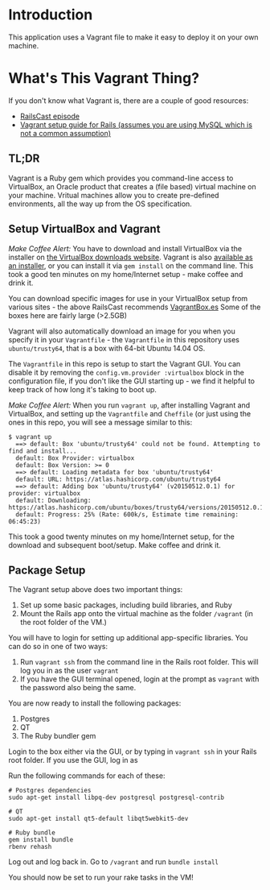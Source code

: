 # Introduction

This application uses a Vagrant file to make it easy to deploy it on your own machine.

# What's This Vagrant Thing?

If you don't know what Vagrant is, there are a couple of good resources:

* [RailsCast episode](http://railscasts.com/episodes/292-virtual-machines-with-vagrant)
* [Vagrant setup guide for Rails (assumes you are using MySQL which is not a common assumption)](https://gorails.com/guides/using-vagrant-for-rails-development)

## TL;DR

Vagrant is a Ruby gem which provides you command-line access to VirtualBox, an Oracle product that creates a (file based) virtual machine on your machine. Vritual machines allow you to create pre-defined environments, all the way up from the OS specification.

## Setup VirtualBox and Vagrant

*Make Coffee Alert:* You have to download and install VirtualBox via the installer on [the VirtualBox downloads website](https://www.virtualbox.org/wiki/Downloads). Vagrant is also [available as an installer](http://www.vagrantup.com/downloads.html), or you can install it via `gem install` on the command line. This took a good ten minutes on my home/Internet setup - make coffee and drink it.

You can download specific images for use in your VirtualBox setup from various sites - the above RailsCast recommends [VagrantBox.es](http://www.vagrantbox.es/) Some of the boxes here are fairly large (>2.5GB)

Vagrant will also automatically download an image for you when you specify it in your `Vagrantfile` - the `Vagrantfile` in this repository uses `ubuntu/trusty64`, that is a box with 64-bit Ubuntu 14.04 OS.

The `Vagrantfile` in this repo is setup to start the Vagrant GUI. You can disable it by removing the `config.vm.provider :virtualbox` block in the configuration file, if you don't like the GUI starting up - we find it helpful to keep track of how long it's taking to boot up.

*Make Coffee Alert:* When you run `vagrant up`, after installing Vagrant and VirtualBox, and setting up the `Vagrantfile` and `Cheffile` (or just using the ones in this repo, you will see a message similar to this:

    $ vagrant up
      ==> default: Box 'ubuntu/trusty64' could not be found. Attempting to find and install...
      default: Box Provider: virtualbox
      default: Box Version: >= 0
      ==> default: Loading metadata for box 'ubuntu/trusty64'
      default: URL: https://atlas.hashicorp.com/ubuntu/trusty64
      ==> default: Adding box 'ubuntu/trusty64' (v20150512.0.1) for provider: virtualbox
      default: Downloading: https://atlas.hashicorp.com/ubuntu/boxes/trusty64/versions/20150512.0.1/providers/virtualbox.box
      default: Progress: 25% (Rate: 600k/s, Estimate time remaining: 06:45:23)

This took a good twenty minutes on my home/Internet setup, for the download and subsequent boot/setup. Make coffee and drink it.

## Package Setup

The Vagrant setup above does two important things:

1. Set up some basic packages, including build libraries, and Ruby
1. Mount the Rails app onto the virtual machine as the folder `/vagrant` (in the root folder of the VM.)

You will have to login for setting up additional app-specific libraries. You can do so in one of two ways:

1. Run `vagrant ssh` from the command line in the Rails root folder. This will log you in as the user `vagrant`
1. If you have the GUI terminal opened, login at the prompt as `vagrant` with the password also being the same.

You are now ready to install the following packages:

1. Postgres
1. QT
1. The Ruby bundler gem

Login to the box either via the GUI, or by typing in `vagrant ssh` in your Rails root folder. If you use the GUI, log in as 

Run the following commands for each of these:

````
# Postgres dependencies
sudo apt-get install libpq-dev postgresql postgresql-contrib

# QT
sudo apt-get install qt5-default libqt5webkit5-dev

# Ruby bundle
gem install bundle
rbenv rehash

````

Log out and log back in. Go to `/vagrant` and run `bundle install`

You should now be set to run your rake tasks in the VM!
